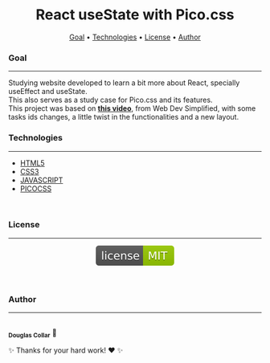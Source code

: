 <h1 align="center">React useState with Pico.css</h1>

<p align="center">
 <a href="#goal">Goal</a> •
 <a href="#technologies">Technologies</a> •
 <a href="#license">License</a> •
 <a href="#author">Author</a>
</p>

### Goal
---

<p align="left">
Studying website developed to learn a bit more about React, specially useEffect and useState.<br/>
This also serves as a study case for Pico.css and its features.<br/>
This project was based on <a href="https://www.youtube.com/watch?v=O6P86uwfdR0&t=8s" target="_blank"><strong> this video</strong></a>, from Web Dev Simplified, with some tasks ids changes, a little twist in the functionalities and a new layout.<br/>
</p>

### Technologies
---

- [HTML5](https://www.w3.org/standards/webdesign/htmlcss)
- [CSS3](https://www.w3.org/standards/webdesign/htmlcss)
- [JAVASCRIPT](https://www.javascript.com/)
- [PICOCSS](https://picocss.com/)
<br/>

### License
---

<p align="center"><img src="public/images/license-MIT-green.svg"></p>
<br/>

### Author
---

<a>
<img style="border-radius: 50%;" src="https://cdn.bio.link/uploads/profile_pictures/2022-06-03/YQh8fmJkt7Wr7YrSE5JuGQHv0RXeBuCS.png" width="100px;" alt=""/>
<br />
<sub><b>Douglas Collar</b></sub></a> <a>🚀</a>


✨ Thanks for your hard work! ❤️ ✨
